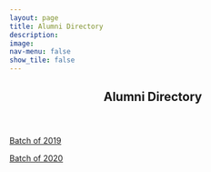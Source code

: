 ```yaml
---
layout: page
title: Alumni Directory
description: 
image: 
nav-menu: false
show_tile: false
---
```


<!-- Main -->
<div id="main" class="alt">

<!-- One -->
<section id="one">
	<div class="inner">
		<header class="major">
			<h1>Alumni Directory</h1>
		</header>

<!-- Content -->
<p><a href="https://epdampiitb.github.io/p/kaleidoscope/alumni/2019/2019list.html">Batch of 2019</a></p>
    
<p><a href="https://epdampiitb.github.io/p/kaleidoscope/alumni/2020/2020list.html">Batch of 2020</a></p>
    
